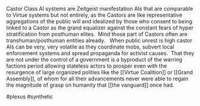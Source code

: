 
Castor Class AI systems are Zeitgeist manifestation AIs that are comparable to Virtue systems but not entirely, as the Castors are like representative aggregations of the public will and idealized by those who consent to being linked to a Castor as the grand equalizer against the constant fears of hyper stratification from posthuman elites.  Mind those part of Castors often are transhuman/posthuman entities already.   When public unrest is high castor AIs can be very, very volatile as they coordinate mobs, subvert local enforcement systems and spread propaganda for activist causes.  That they are not under the control of a government is a byproduct of the warring factions period allowing stateless actors to prosper even with the resurgence of large organized polities like the [[Virtue Coalition]] or [[Grand Assembly]], of whom for all their advancements never were able to regain the magnitude of grasp on humanity that [[the vanguard]] once had.  

#plexus 
#synthetic 